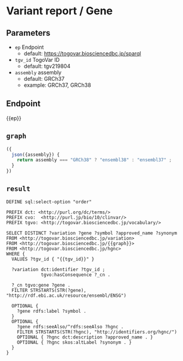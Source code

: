 # Variant report / Gene

## Parameters

* `ep` Endpoint
  * default: https://togovar.biosciencedbc.jp/sparql
* `tgv_id` TogoVar ID
  * default: tgv219804
* `assembly` assembly
  * default: GRCh37
  * example: GRCh37, GRCh38

## Endpoint

{{ep}}

## `graph`

```javascript
({
  json({assembly}) {
    return assembly === "GRCh38" ? "ensembl38" : "ensembl37" ;
  }
})
```

## `result`

```sparql
DEFINE sql:select-option "order"

PREFIX dct: <http://purl.org/dc/terms/>
PREFIX cvo:  <http://purl.jp/bio/10/clinvar/>
PREFIX tgvo: <http://togovar.biosciencedbc.jp/vocabulary/>

SELECT DISTINCT ?variation ?gene ?symbol ?approved_name ?synonym
FROM <http://togovar.biosciencedbc.jp/variation>
FROM <http://togovar.biosciencedbc.jp/{{graph}}>
FROM <http://togovar.biosciencedbc.jp/hgnc>
WHERE {
  VALUES ?tgv_id { "{{tgv_id}}" }

  ?variation dct:identifier ?tgv_id ;
             tgvo:hasConsequence ?_cn .

  ?_cn tgvo:gene ?gene .
  FILTER STRSTARTS(STR(?gene), "http://rdf.ebi.ac.uk/resource/ensembl/ENSG")

  OPTIONAL {
    ?gene rdfs:label ?symbol .
  }
  OPTIONAL {
    ?gene rdfs:seeAlso/^rdfs:seeAlso ?hgnc .
    FILTER STRSTARTS(STR(?hgnc), "http://identifiers.org/hgnc/")
    OPTIONAL { ?hgnc dct:description ?approved_name . }
    OPTIONAL { ?hgnc skos:altLabel ?synonym . }
  }
}
```
